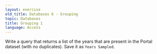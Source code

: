 ```yaml
---
layout: exercise
old_title: Databases 6 - Grouping
topic: Databases 
title: Grouping 1
language: Access
---
```


Write a query that returns a list of the years that are present in the
Portal dataset (with no duplicates). Save it as `Years Sampled`.
